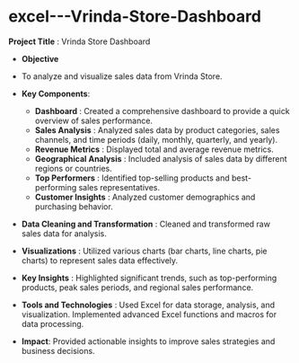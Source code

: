 # excel---Vrinda-Store-Dashboard
 **Project Title**  : Vrinda Store Dashboard
- **Objective**
-  To analyze and visualize sales data from Vrinda Store.

- **Key Components**: 
  - **Dashboard** : Created a comprehensive dashboard to provide a quick overview of sales performance.
  - **Sales Analysis** : Analyzed sales data by product categories, sales channels, and time periods (daily, monthly, quarterly, and yearly).
  - **Revenue Metrics** : Displayed total and average revenue metrics.
  - **Geographical Analysis** : Included analysis of sales data by different regions or countries.
  - **Top Performers** : Identified top-selling products and best-performing sales representatives.
  - **Customer Insights** : Analyzed customer demographics and purchasing behavior.
- **Data Cleaning and Transformation** : Cleaned and transformed raw sales data for analysis.
- **Visualizations** : Utilized various charts (bar charts, line charts, pie charts) to represent sales data effectively.
- **Key Insights** : Highlighted significant trends, such as top-performing products, peak sales periods, and regional sales performance.
- **Tools and Technologies** : Used Excel for data storage, analysis, and visualization. Implemented advanced Excel functions and macros for data processing.
- **Impact**: Provided actionable insights to improve sales strategies and business decisions. 
